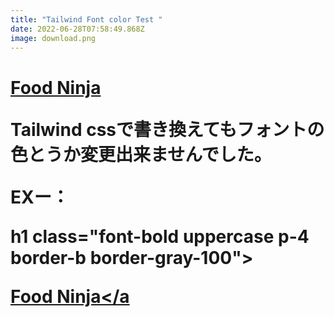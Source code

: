 ```yaml
---
title: "Tailwind Font color Test "
date: 2022-06-28T07:58:49.868Z
image: download.png
---
```



<h1 class="font-bold uppercase p-4 border-b border-gray-100">

<a href="/" class="hover:text-gray-700 tracking-widest">Food Ninja</a>

Tailwind cssで書き換えてもフォントの色とうか変更出来ませんでした。

EXー：

h1 class="font-bold uppercase p-4 border-b border-gray-100">

<a href="/" class="hover:text-gray-700 tracking-widest">Food Ninja</a